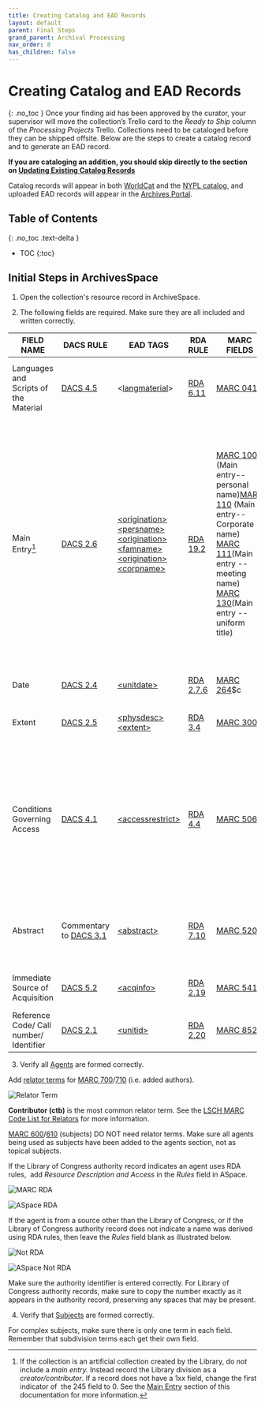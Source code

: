 ```yaml
---
title: Creating Catalog and EAD Records
layout: default
parent: Final Steps
grand_parent: Archival Processing
nav_order: 8
has_children: false
---
```

# Creating Catalog and EAD Records
{: .no_toc }
Once your finding aid has been approved by the curator, your supervisor will move the collection’s Trello card to the _Ready to Ship_ column of the _Processing Projects_ Trello. Collections need to be cataloged before they can be shipped offsite. Below are the steps to create a catalog record and to generate an EAD record. 

**If you are cataloging an addition, you should skip directly to the section on [Updating Existing Catalog Records]()** 

Catalog records will appear in both [WorldCat](https://www.worldcat.org/) and the [NYPL catalog](https://www.nypl.org/research), and uploaded EAD records will appear in the [Archives Portal](http://archives.nypl.org/).

## Table of Contents
{: .no_toc .text-delta }

- TOC
{:toc}

## Initial Steps in ArchivesSpace

1. Open the collection's resource record in ArchiveSpace.

2. The following fields are required. Make sure they are all included and written correctly.

| FIELD NAME | DACS RULE | EAD TAGS | RDA RULE | MARC FIELDS | SUMMARY |
| ---------- | --------- | -------- | -------- | ----------- | ------- |
| Languages and Scripts of the Material | [DACS 4.5](https://saa-ts-dacs.github.io/dacs/06_part_I/05_chapter_04/05_languages_and_scripts_of_the_material.html#purpose-and-scope) | <[langmaterial](https://www.loc.gov/ead/tglib/elements/langmaterial.html)> | [RDA 6.11](https://original.rdatoolkit.org/document.php?id=rdachp6\&target=rda6-3469#rda6-3469) | [MARC 041](https://www.loc.gov/marc/bibliographic/bd041.html) | The language(s), script(s), and symbol systems employed in the materials being described. |
| Main Entry[^1] | [DACS 2.6](https://saa-ts-dacs.github.io/dacs/06_part_I/03_chapter_02/06_name_of_creators.html) | [\<origination> \<persname>](https://www.loc.gov/ead/tglib/elements/origination.html)[\<origination> \<famname>](https://www.loc.gov/ead/tglib/elements/origination.html)[\<origination> \<corpname>](https://www.loc.gov/ead/tglib/elements/origination.html) | [RDA 19.2](https://original.rdatoolkit.org/document.php?id=rdachp19\&target=rda19-393#rda19-393) | [MARC 100](https://www.loc.gov/marc/bibliographic/bd100.html) (Main entry-- personal name)[MARC 110](https://www.loc.gov/marc/bibliographic/bd110.html) (Main entry-- Corporate name) [MARC 111](https://www.loc.gov/marc/bibliographic/bd111.html)(Main entry -- meeting name) [MARC 130](https://www.loc.gov/marc/bibliographic/bd130.html)(Main entry -- uniform title) | Identifies the corporate bodies, persons, and families associated with the creation, assembly, accumulation, and/or maintenance and use of the materials being described.ASpace will automatically add the “$ecreator” relator term.  Add a relator term if the main entry is not the creator (this is uncommon).Each collection can have only ONE main entry. |
| Date | [DACS 2.4](https://saa-ts-dacs.github.io/dacs/06_part_I/03_chapter_02/04_date.html) | [\<unitdate>](https://www.loc.gov/ead/tglib/elements/unitdate.html) | [RDA 2.7.6](https://original.rdatoolkit.org/document.php?id=rdachp2\&target=rda2-6289#rda2-6289) | [MARC 264](https://www.loc.gov/marc/bibliographic/bd264.html)$c | Date or date range of materials being described. |
| Extent | [DACS 2.5](https://saa-ts-dacs.github.io/dacs/06_part_I/03_chapter_02/05_extent.html) | [\<physdesc>](https://www.loc.gov/ead/tglib/elements/physdesc.html) [\<extent>](https://www.loc.gov/ead/tglib/elements/extent.html) | [RDA 3.4](https://original.rdatoolkit.org/document.php?id=rdachp3\&target=rda3-2079#rda3-2079) | [MARC 300](https://www.loc.gov/marc/bibliographic/bd300.html) | Total collection extent, including physical and digital materials. |
| Conditions Governing Access | [DACS 4.1](https://saa-ts-dacs.github.io/dacs/06_part_I/05_chapter_04/01_conditions_governing_access.html) | [\<accessrestrict>](https://www.loc.gov/ead/tglib/elements/accessrestrict.html) | [RDA 4.4](https://original.rdatoolkit.org/document.php?id=rdachp4\&target=rda4-120#rda4-120) | [MARC 506](https://www.loc.gov/marc/bibliographic/bd506.html) | The portal automatically generates this note for each division. Optional additional notes regarding access to audio and moving image material, electronic records, and any other restrictions can be added here. |
| Abstract | Commentary to [DACS 3.1](https://saa-ts-dacs.github.io/dacs/06_part_I/04_chapter_03/01_scope_and_content.html) | [\<abstract>](https://www.loc.gov/ead/tglib/elements/abstract.html) | [RDA 7.10](https://original.rdatoolkit.org/document.php?id=rdachp7\&target=rda7-773#rda7-773) | [MARC 520](https://www.loc.gov/marc/bibliographic/bd520.html) | A brief summary overview of the collection.This can include biographical and content information. |
| Immediate Source of Acquisition | [DACS 5.2](https://saa-ts-dacs.github.io/dacs/06_part_I/06_chapter_05/02_immediate_source_of_acquisition.html) | [\<acqinfo>](https://www.loc.gov/ead/tglib/elements/acqinfo.html) | [RDA 2.19](https://original.rdatoolkit.org/document.php?id=rdachp2\&target=rda2-8636#rda2-8636) | [MARC 541](https://www.loc.gov/marc/bibliographic/bd541.html) | The source of the acquisition and the year in which it was received. |
| Reference Code/ Call number/ Identifier | [DACS 2.1](https://saa-ts-dacs.github.io/dacs/06_part_I/03_chapter_02/01_reference_code.html) | [\<unitid>](https://www.loc.gov/ead/tglib/elements/unitid.html) | [RDA 2.20](https://original.rdatoolkit.org/document.php?id=rdachp2\&target=rda2-8658#rda2-8658) | [MARC 852](https://www.loc.gov/marc/holdings/hd852.html) | If this field is missing the 949 (item records) will not export. |

[^1]: If the collection is an artificial collection created by the Library, do _not_ include a _main entry._ Instead record the Library division as a _creator/contributor_. If a record does not have a 1xx field, change the first indicator of  the 245 field to 0. See the [Main Entry](https://nypl.github.io/pres-docs/archivalProcessing/Controlled_Access_Terms.html#main-entry) section of this documentation for more information.

3. Verify all [Agents](https://nypl.github.io/pres-docs/archivalProcessing/Controlled_Access_Terms.html#agents) are formed correctly.

Add [relator terms](https://nypl.github.io/pres-docs/archivalProcessing/Controlled_Access_Terms.html#creatorcontributor) for [MARC 700](https://www.loc.gov/marc/bibliographic/bd700.html)/[710](https://www.loc.gov/marc/bibliographic/bd710.html) (i.e. added authors).

![Relator Term](/Images/127-Relator-term.png)

**Contributor (ctb)** is the most common relator term. See the [LSCH MARC Code List for Relators](https://www.loc.gov/marc/relators/relaterm.html) for more information. 

[MARC 600](https://www.loc.gov/marc/bibliographic/bd600.html)/[610](https://www.loc.gov/marc/bibliographic/bd610.html) (subjects) DO NOT need relator terms. Make sure all agents being used as subjects have been added to the agents section, not as topical subjects. 

If the Library of Congress authority record indicates an agent uses RDA rules,  add _Resource Description and Access_ in the _Rules_ field in ASpace.

![MARC RDA](/Images/128-MARC-RDA.png)

![ASpace RDA](/Images/129-ASpace-RDA.png)

If the agent is from a source other than the Library of Congress, or if the Library of Congress authority record does not indicate a name was derived using RDA rules, then leave the _Rules_ field blank as illustrated below. 

![Not RDA](/Images/130-not-RDA.png)

![ASpace Not RDA](/Images/131-ASpace-not-RDA.png)

Make sure the authority identifier is entered correctly. For Library of Congress authority records, make sure to copy the number exactly as it appears in the authority record, preserving any spaces that may be present. 

4. Verify that [Subjects](https://nypl.github.io/pres-docs/archivalProcessing/Controlled_Access_Terms.html#subjects) are formed correctly.

For complex subjects, make sure there is only one term in each field. Remember that subdivision terms each get their own field.




